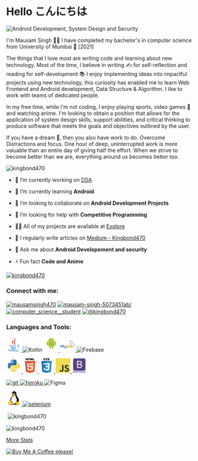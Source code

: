 <h1 align="left">Hello こんにちは</h1>

![Android Development, System Design and Security](https://pbs.twimg.com/profile_banners/896716983449903105/1610970894/1080x360)

I'm Mausam Singh 👨‍🎓 I have completed my bachelor's in computer science from University of Mumbai 🏫 [2021] 

The things that I love most are writing code and learning about new technology. Most of the time, I believe in writing ✍️ for self-reflection and reading for self-development 📚 
I enjoy implementing ideas into impactful projects using new technology, this curiosity has enabled me to learn Web Frontend and Android development, Data Structure & Algorithm. I like to work with teams of dedicated people. 

In my free time, while I'm not coding, I enjoy playing sports, video games 👾 and watching anime.
I'm looking to obtain a position that allows for the application of system design skills, support abilities, and critical thinking to produce software that meets the goals and objectives outlined by the user.

If you have a dream 🎯, then you also have work to do.
Overcome Distractions and focus. One hour of deep, uninterrupted work is more valuable than an entire day of giving half the effort.
When we strive to become better than we are, everything around us becomes better too.


<p align="left"> <img src="https://komarev.com/ghpvc/?username=kingbond470&label=Profile%20views&color=0e75b6&style=flat" alt="kingbond470" /> </p>


- 🔭 I’m currently working on [DSA](https://leetcode.com/kingbond470/)

- 🌱 I’m currently learning **Android**

- 👯 I’m looking to collaborate on **Android Development Projects**

- 🤝 I’m looking for help with **Competitive Programming**

- 👨‍💻 All of my projects are available at [Explore](https://kingbond470.netlify.app/)

- 📝 I regularly write articles on [Medium - Kingbond470](https://kingbond470.medium.com/)

- 💬 Ask me about **Android Developement and security**

- ⚡ Fun fact **Code and Anime**

<p align="left"> <a href="https://github.com/ryo-ma/github-profile-trophy"><img src="https://github-profile-trophy.vercel.app/?username=kingbond470&no-frame=true&margin-w=35&theme=buddhism" alt="kingbond470" /></a> </p>



<h3 align="left">Connect with me:</h3>
<p align="left">
<a href="https://twitter.com/mausamsingh470" target="blank"><img align="center" src="https://cdn.jsdelivr.net/npm/simple-icons@3.0.1/icons/twitter.svg" alt="mausamsingh470" height="30" width="40" /></a>
<a href="https://linkedin.com/in/mausam-singh-5073451ab/" target="blank"><img align="center" src="https://cdn.jsdelivr.net/npm/simple-icons@3.0.1/icons/linkedin.svg" alt="mausam-singh-5073451ab/" height="30" width="40" /></a>
<a href="https://instagram.com/computer_science__student" target="blank"><img align="center" src="https://cdn.jsdelivr.net/npm/simple-icons@3.0.1/icons/instagram.svg" alt="computer_science__student" height="30" width="40" /></a>
<a href="https://medium.com/@kingbond470" target="blank"><img align="center" src="https://cdn.jsdelivr.net/npm/simple-icons@3.0.1/icons/medium.svg" alt="@kingbond470" height="30" width="40" /></a>
</p>

<h3 align="left">Languages and Tools:</h3>
<p align="left"> 
<a href="https://www.java.com" target="_blank"> <img src="https://raw.githubusercontent.com/devicons/devicon/master/icons/java/java-original.svg" alt="java" width="40" height="40"/> </a>
<img src="https://cdn.worldvectorlogo.com/logos/kotlin-1.svg" alt="Kotlin" width="30" height="30"/> 
<a href="https://developer.android.com" target="_blank"> <img src="https://raw.githubusercontent.com/devicons/devicon/master/icons/android/android-original-wordmark.svg" alt="android" width="40" height="40"/> </a>  
<a href="https://www.mysql.com/" target="_blank"> <img src="https://raw.githubusercontent.com/devicons/devicon/master/icons/mysql/mysql-original-wordmark.svg" alt="mysql" width="40" height="40"/> </a> 
<img src="https://cdn.worldvectorlogo.com/logos/firebase-1.svg" alt="Firebase" width="40" height="40"/> 
  
<a href="https://www.python.org" target="_blank"> <img src="https://raw.githubusercontent.com/devicons/devicon/master/icons/python/python-original.svg" alt="python" width="40" height="40"/> </a>
<a href="https://www.w3.org/html/" target="_blank"> <img src="https://raw.githubusercontent.com/devicons/devicon/master/icons/html5/html5-original-wordmark.svg" alt="html5" width="40" height="40"/> </a> 
<a href="https://www.w3schools.com/css/" target="_blank"> <img src="https://raw.githubusercontent.com/devicons/devicon/master/icons/css3/css3-original-wordmark.svg" alt="css3" width="40" height="40"/> </a>
<a href="https://developer.mozilla.org/en-US/docs/Web/JavaScript" target="_blank"> <img src="https://raw.githubusercontent.com/devicons/devicon/master/icons/javascript/javascript-original.svg" alt="javascript" width="40" height="40"/> </a>
<a href="https://getbootstrap.com" target="_blank"> <img src="https://raw.githubusercontent.com/devicons/devicon/master/icons/bootstrap/bootstrap-plain-wordmark.svg" alt="bootstrap" width="40" height="40"/> </a> 
  
<a href="https://git-scm.com/" target="_blank"> <img src="https://www.vectorlogo.zone/logos/git-scm/git-scm-icon.svg" alt="git" width="40" height="40"/> </a>
<a href="https://heroku.com" target="_blank"> <img src="https://www.vectorlogo.zone/logos/heroku/heroku-icon.svg" alt="heroku" width="40" height="40"/> </a>
<img src="https://cdn.worldvectorlogo.com/logos/figma-1.svg" alt="Figma" width="35" height="35"/> 


<a href="https://www.linux.org/" target="_blank"> <img src="https://raw.githubusercontent.com/devicons/devicon/master/icons/linux/linux-original.svg" alt="linux" width="40" height="40"/> </a> 
<a href="https://www.selenium.dev" target="_blank"> <img src="https://raw.githubusercontent.com/detain/svg-logos/780f25886640cef088af994181646db2f6b1a3f8/svg/selenium-logo.svg" alt="selenium" width="40" height="40"/> </a> 
</p>


<p>&nbsp;<img align="center" src="https://github-readme-stats.vercel.app/api?username=kingbond470&show_icons=true&locale=en" alt="kingbond470" /></p>

<p><img align="center" src="https://github-readme-streak-stats.herokuapp.com/?user=kingbond470&" alt="kingbond470" /></p>

[More Stats](https://profile-summary-for-github.com/user/Kingbond470)

<a href="https://www.buymeacoffee.com/kingbond470" target="_blank"><img src="https://cdn.buymeacoffee.com/buttons/default-orange.png" alt="Buy Me A Coffee please!" style="height: 51px !important;width: 217px !important;" ></a>
